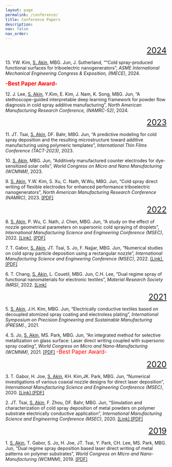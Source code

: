 ```yaml
---
layout: page
permalink: /conference/
title: Conference Papers
description: 
nav: false
nav_order: 
---
```

<!-- _pages/conference.md -->

<style>
  .year {
    text-align: right;
    font-size: 1.8em;
    margin-bottom: 5px;
    text-decoration: underline;

  }
</style>

<div style="text-align: right;">
  <span class="year"> 2024 </span>
</div>

<p>13. YW. Kim, <u>S. Akin</u>, MBG. Jun, J. Sutherland, ““Cold spray-produced functional surfaces for triboelectric nanogenerators”, <i> ASME International Mechanical Engineering Congress & Exposition, (IMECE)</i>, 2024. <p> <b><span style="font-size: 17px; color: red;">
-Best Paper Award-</span> </p> </b> 

<p>12. J. Lee, <u>S. Akin</u>, Y.Kim, E. Kim, J. Nam, K. Song, MBG. Jun, “A stethoscope-guided interpretable deep learning framework for powder flow diagnosis in cold spray additive manufacturing”, <i> North American Manufacturing Research Conference, (NAMRC-52)</i>, 2024.</p> 


<div style="text-align: right;">
  <span class="year"> 2023 </span>
</div>

<p>11. JT. Tsai, <u>S. Akin</u>, DF. Bahr, MBG. Jun, “A predictive modeling for cold spray deposition and the resulting microstructure toward additive manufacturing using polymeric templates”, <i> International Thin Films Conference (TACT-2023)</i>, 2023.</p> 

<p>10. <u>S. Akin</u>,  MBG. Jun, “Additively manufactured counter electrodes for dye-sensitized solar cells”, <i>World
Congress on Micro and Nano Manufacturing (WCMNM)</i>, 2023. </p> 

<p>9. <u>S. Akin</u>,  Y.W. Kim, S. Xu, C. Nath, W.Wu, MBG. Jun, “Cold spray direct writing of flexible electrodes for enhanced performance triboelectric nanogenerators”, <i>North American Manufacturing Research Conference (NAMRC)</i>, 2023.  <span style="font-size: 14px;">  <a href="https://semi-lab.github.io/assets\pdf\JMP_1.pdf">[PDF]</a></span> </p> 

<div style="text-align: right;">
  <span class="year">2022</span>
</div>

<p>8. <u>S. Akin</u>,  P. Wu, C. Nath, J. Chen, MBG. Jun, “A study on the effect of nozzle geometrical parameters on supersonic cold spraying of droplets”, <i> International Manufacturing Science and Engineering Conference (MSEC)</i>, 2022. <a href="https://asmedigitalcollection.asme.org/MSEC/proceedings-abstract/MSEC2022/85802/V001T07A019/1146883">[Link],</a><span style="font-size: 14px;">  <a href="https://semi-lab.github.io/assets\pdf\MSEC1.pdf">[PDF]</a></span> </p>  

<p>7. T. Gabor, <u>S. Akin</u>, JT. Tsai, S. Jo, F. Najjar, MBG. Jun, “Numerical studies on cold spray particle deposition using a rectangular nozzle”, <i> International Manufacturing Science and Engineering Conference (MSEC)</i>, 2022. <a href="https://asmedigitalcollection.asme.org/MSEC/proceedings/MSEC2022/85802/V001T01A029/1146942">[Link],</a><span style="font-size: 14px;">  <a href="https://semi-lab.github.io/assets\pdf\MSEC_2.pdf">[PDF]</a></span></p>  


<p>6. T. Chang, <u>S. Akin</u>, L. Couetil, MBG. Jun, C.H. Lee, “Dual regime spray of functional nanomaterials for electronic textiles”, <i> Material Research Society (MRS)</i>, 2022. <a href="https://www.mrs.org/meetings-events/presentation/2022_mrs_spring_meeting/2022_mrs_spring_meeting-3670815">[Link]</a><span style="font-size: 14px;"> </span></p>  


<div style="text-align: right;">
  <span class="year">2021</span>
</div>

<p>5. <u>S. Akin</u>, J.H. Kim, MBG. Jun, “Electrically conductive textiles based on decoupled atomized spray coating and electroless plating”, <i> International Symposium on Precision Engineering and Sustainable Manufacturing (PRESM).</i>, 2021. </p> 

<p>4. S. Jo, <u>S. Akin</u>, MS. Park, MBG. Jun, “An integrated method for selective metallization on glass surface: Laser direct writing coupled with supersonic spray coating”, <i> World Congress on Micro and Nano-Manufacturing (WCMNM)</i>, 2021.  <a href="https://semi-lab.github.io/assets\pdf\WCMNM_2021.pdf">[PDF]</a> <span style="font-size: 17px; color: red;">-Best Paper Award-</span> </p> 

<div style="text-align: right;">
  <span class="year"> 2020 </span>
</div>

<p>3. T. Gabor, H. Joe, <u>S. Akin</u>, KH. Kim,JK. Park, MBG. Jun, “Numerical investigations of various coaxial nozzle designs for direct laser deposition”, <i> International Manufacturing Science and Engineering Conference (MSEC)</i>, 2020. <a href="https://asmedigitalcollection.asme.org/MSEC/proceedings-abstract/MSEC2020/84263/V002T06A025/1095659">[Link],</a><a href="https://semi-lab.github.io/assets\pdf\MSEC_2020.pdf">[PDF]</a></p> 

<p>2. JT. Tsai, <u>S. Akin</u>, F. Zhou, DF. Bahr, MBG. Jun, “Simulation and characterization of cold spray deposition of metal powders on polymer substrate electrically conductive application”, <i> International Manufacturing Science and Engineering Conference (MSEC)</i>, 2020. <a href="https://asmedigitalcollection.asme.org/MSEC/proceedings-abstract/MSEC2020/84263/V002T06A026/1095668">[Link],</a><a href="https://semi-lab.github.io/assets\pdf\MSEC_3.pdf">[PDF]</a></p> 

<div style="text-align: right;">
  <span class="year">2019 </span>
</div>

<p>1. <u>S. Akin</u>, T. Gabor, S. Jo, H. Joe, JT. Tsai, Y. Park, CH. Lee, MS. Park, MBG. Jun, “Dual regime spray deposition based laser direct writing of metal patterns on polymer substrates”, <i> World Congress on Micro and Nano-Manufacturing (WCMNM)</i>, 2019. <a href="https://semi-lab.github.io/assets\pdf\WCMNM_2019.pdf">[PDF]</a></p>

<div class="conference"></div>